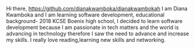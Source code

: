 Hi there,
https://github.com/dianakwamboka/dianakwambokah
I am Diana Kwamboka and I am learning software development,
educational background- 2018 KCSE Boenix high school,
I decided to learn software development because I am passionate in tech matters and the world is advancing in technology therefore I saw the need to advance and increase my skills.
I really love reading,learning new skills and networking.

